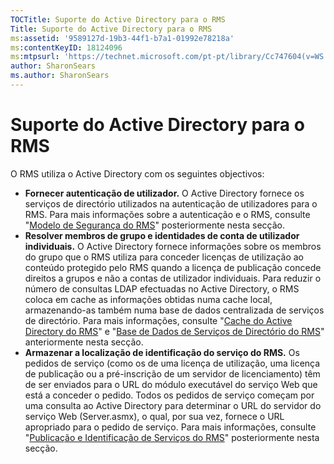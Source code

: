 ```yaml
---
TOCTitle: Suporte do Active Directory para o RMS
Title: Suporte do Active Directory para o RMS
ms:assetid: '9589127d-19b3-44f1-b7a1-01992e78218a'
ms:contentKeyID: 18124096
ms:mtpsurl: 'https://technet.microsoft.com/pt-pt/library/Cc747604(v=WS.10)'
author: SharonSears
ms.author: SharonSears
---
```


Suporte do Active Directory para o RMS
======================================

O RMS utiliza o Active Directory com os seguintes objectivos:

-   **Fornecer autenticação de utilizador.** O Active Directory fornece os serviços de directório utilizados na autenticação de utilizadores para o RMS. Para mais informações sobre a autenticação e o RMS, consulte "[Modelo de Segurança do RMS](https://technet.microsoft.com/665db831-366d-4dca-9bb3-cc2912481fe1)" posteriormente nesta secção.
-   **Resolver membros de grupo e identidades de conta de utilizador individuais.** O Active Directory fornece informações sobre os membros do grupo que o RMS utiliza para conceder licenças de utilização ao conteúdo protegido pelo RMS quando a licença de publicação concede direitos a grupos e não a contas de utilizador individuais. Para reduzir o número de consultas LDAP efectuadas no Active Directory, o RMS coloca em cache as informações obtidas numa cache local, armazenando-as também numa base de dados centralizada de serviços de directório. Para mais informações, consulte "[Cache do Active Directory do RMS](https://technet.microsoft.com/c721a2eb-2fe9-4346-b426-3cc169b97265)" e "[Base de Dados de Serviços de Directório do RMS](https://technet.microsoft.com/6f6b8586-5d17-4a40-94a3-4dc738195301)" anteriormente nesta secção.
-   **Armazenar a localização de identificação do serviço do RMS.** Os pedidos de serviço (como os de uma licença de utilização, uma licença de publicação ou a pré-inscrição de um servidor de licenciamento) têm de ser enviados para o URL do módulo executável do serviço Web que está a conceder o pedido. Todos os pedidos de serviço começam por uma consulta ao Active Directory para determinar o URL do servidor do serviço Web (Server.asmx), o qual, por sua vez, fornece o URL apropriado para o pedido de serviço. Para mais informações, consulte "[Publicação e Identificação de Serviços do RMS](https://technet.microsoft.com/336c0d55-fd7f-4aa9-b3e6-bfd6565b1086)" posteriormente nesta secção.

